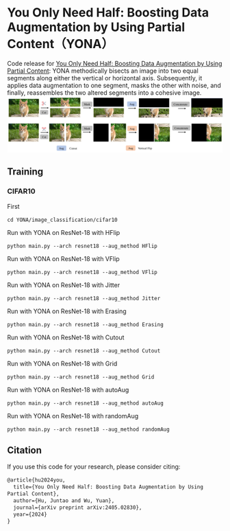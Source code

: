 # You Only Need Half: Boosting Data Augmentation by Using Partial Content（YONA）
Code release for [You Only Need Half: Boosting Data Augmentation by Using Partial Content](https://arxiv.org/abs/2405.02830):
YONA methodically bisects an image into two equal segments along either the vertical or horizontal axis. Subsequently, it applies data augmentation to one segment, masks the other with noise, and finally, reassembles the two altered segments into a cohesive image.
![YONA示意图](https://github.com/HansMoe/YONA/blob/main/YONA.png)

## Training

### CIFAR10
First
```
cd YONA/image_classification/cifar10
```
Run with YONA on ResNet-18 with HFlip
```
python main.py --arch resnet18 --aug_method HFlip
```
Run with YONA on ResNet-18 with VFlip
```
python main.py --arch resnet18 --aug_method VFlip
```
Run with YONA on ResNet-18 with Jitter
```
python main.py --arch resnet18 --aug_method Jitter
```
Run with YONA on ResNet-18 with Erasing
```
python main.py --arch resnet18 --aug_method Erasing
```
Run with YONA on ResNet-18 with Cutout
```
python main.py --arch resnet18 --aug_method Cutout
```
Run with YONA on ResNet-18 with Grid
```
python main.py --arch resnet18 --aug_method Grid
```
Run with YONA on ResNet-18 with autoAug
```
python main.py --arch resnet18 --aug_method autoAug
```
Run with YONA on ResNet-18 with randomAug
```
python main.py --arch resnet18 --aug_method randomAug
```

## Citation
If you use this code for your research, please consider citing:
```
@article{hu2024you,
  title={You Only Need Half: Boosting Data Augmentation by Using Partial Content},
  author={Hu, Juntao and Wu, Yuan},
  journal={arXiv preprint arXiv:2405.02830},
  year={2024}
}
```
